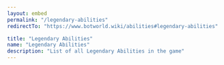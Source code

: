 ```yaml
---
layout: embed
permalink: "/legendary-abilities"
redirectTo: "https://www.botworld.wiki/abilities#legendary-abilities"

title: "Legendary Abilities"
name: "Legendary Abilities"
description: "List of all Legendary Abilities in the game"
---
```


